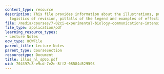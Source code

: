 ```yaml
---
content_type: resource
description: This file provides information about the illustrations, purpose of illustrations,
  logistics of revision, pitfalls of the legend and examples of effective legend.
file: /media/courses/7-02ci-experimental-biology-communications-intensive-spring-2005/704397c8e9cd7e2e8ff208584d529593_illus_nl_sp05.pdf
file_type: application/pdf
learning_resource_types:
- Lecture Notes
ocw_type: OCWFile
parent_title: Lecture Notes
parent_type: CourseSection
resourcetype: Document
title: illus_nl_sp05.pdf
uid: 704397c8-e9cd-7e2e-8ff2-08584d529593
---
```

